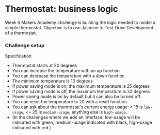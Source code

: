 # Thermostat: business logic

Week 6 Makers Academy challenge is building the logic needed to model a simple thermostat. Objective is to use Jasmine to Test-Drive Development of a thermostat.

### Challenge setup

Specification:

- Thermostat starts at 20 degrees
- You can increase the temperature with an up function
- You can decrease the temperature with a down function
- The minimum temperature is 10 degrees
- If power saving mode is on, the maximum temperature is 25 degrees
- If power saving mode is off, the maximum temperature is 32 degrees
- Power saving mode is on by default but it can also be turned off
- You can reset the temperature to 20 with a reset function
- You can ask about the thermostat's current energy usage: < 18 is `low-usage`, <= 25 is `medium-usage`, anything else is `high-usage`.
- (In the challenges where we add an interface, low-usage will be indicated with green, medium-usage indicated with black, high-usage indicated with red.)
